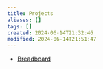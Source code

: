 ```yaml
---
title: Projects
aliases: []
tags: []
created: 2024-06-14T21:32:46
modified: 2024-06-14T21:51:47
---
```


- [Breadboard](projects/Breadboard/index.md)

